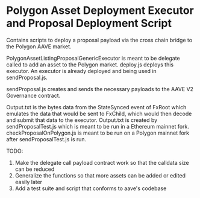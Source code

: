 # Polygon Asset Deployment Executor and Proposal Deployment Script

Contains scripts to deploy a proposal payload via the cross chain bridge to the Polygon AAVE market. 

PolygonAssetListingProposalGenericExecutor is meant to be delegate called to add an asset to the Polygon market. deploy.js deploys this executor. An executor is already deployed and being used in sendProposal.js.

sendProposal.js creates and sends the necessary payloads to the AAVE V2 Governance contract.

Output.txt is the bytes data from the StateSynced event of FxRoot which emulates the data that would be sent to FxChild, which would then decode and submit that data to the executor. Output.txt is created by sendProposalTest.js which is meant to be run in a Ethereum mainnet fork. checkProposalOnPolygon.js is meant to be run on a Polygon mainnet fork after sendProposalTest.js is run.


TODO:
1. Make the delegate call payload contract work so that the calldata size can be reduced
2. Generalize the functions so that more assets can be added or edited easily later
3. Add a test suite and script that conforms to aave's codebase
